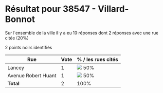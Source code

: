 # Résultat pour 38547 - Villard-Bonnot

Sur l'ensemble de la ville il y a eu 10 réponses dont 2 réponses avec une rue citée (20%)

2 points noirs identifiés

| Rue | Vote | % / les rues cités|
|-----|------|-------------------|
| Lancey | 1 | <img src="../../img/bar_50.gif" />&nbsp;50%|
| Avenue Robert Huant | 1 | <img src="../../img/bar_50.gif" />&nbsp;50%|
| **Total** | 2 | 100%|
